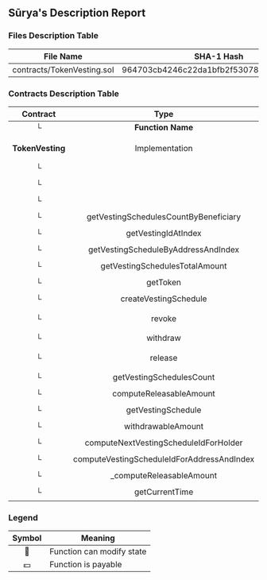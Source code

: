 ## Sūrya's Description Report

### Files Description Table


|  File Name  |  SHA-1 Hash  |
|-------------|--------------|
| contracts/TokenVesting.sol | 964703cb4246c22da1bfb2f530785df33772635f |


### Contracts Description Table


|  Contract  |         Type        |       Bases      |                  |                 |
|:----------:|:-------------------:|:----------------:|:----------------:|:---------------:|
|     └      |  **Function Name**  |  **Visibility**  |  **Mutability**  |  **Modifiers**  |
||||||
| **TokenVesting** | Implementation | Ownable, ReentrancyGuard |||
| └ | <Constructor> | Public ❗️ | 🛑  |NO❗️ |
| └ | <Receive Ether> | External ❗️ |  💵 |NO❗️ |
| └ | <Fallback> | External ❗️ |  💵 |NO❗️ |
| └ | getVestingSchedulesCountByBeneficiary | External ❗️ |   |NO❗️ |
| └ | getVestingIdAtIndex | External ❗️ |   |NO❗️ |
| └ | getVestingScheduleByAddressAndIndex | External ❗️ |   |NO❗️ |
| └ | getVestingSchedulesTotalAmount | External ❗️ |   |NO❗️ |
| └ | getToken | External ❗️ |   |NO❗️ |
| └ | createVestingSchedule | Public ❗️ | 🛑  | onlyOwner |
| └ | revoke | Public ❗️ | 🛑  | onlyOwner onlyIfVestingScheduleNotRevoked |
| └ | withdraw | Public ❗️ | 🛑  | nonReentrant onlyOwner |
| └ | release | Public ❗️ | 🛑  | nonReentrant onlyIfVestingScheduleNotRevoked |
| └ | getVestingSchedulesCount | Public ❗️ |   |NO❗️ |
| └ | computeReleasableAmount | Public ❗️ |   | onlyIfVestingScheduleNotRevoked |
| └ | getVestingSchedule | Public ❗️ |   |NO❗️ |
| └ | withdrawableAmount | Public ❗️ |   |NO❗️ |
| └ | computeNextVestingScheduleIdForHolder | Public ❗️ |   |NO❗️ |
| └ | computeVestingScheduleIdForAddressAndIndex | Public ❗️ |   |NO❗️ |
| └ | _computeReleasableAmount | Internal 🔒 |   | |
| └ | getCurrentTime | Internal 🔒 |   | |


### Legend

|  Symbol  |  Meaning  |
|:--------:|-----------|
|    🛑    | Function can modify state |
|    💵    | Function is payable |
